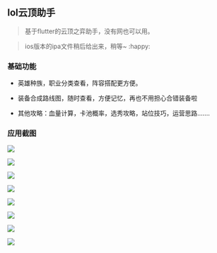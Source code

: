 ## lol云顶助手

> 基于flutter的云顶之弈助手，没有网也可以用。

> ios版本的ipa文件稍后给出来，稍等~ :happy:

### 基础功能

- 英雄种族，职业分类查看，阵容搭配更方便。

- 装备合成路线图，随时查看，方便记忆，再也不用担心合错装备啦

- 其他攻略：血量计算，卡池概率，选秀攻略，站位技巧，运营思路.......

### 应用截图

![](screen_imgs/1.jpg)

![](screen_imgs/index_0.jpg)

![](screen_imgs/index.jpg)

![](screen_imgs/detail.jpg)

![](screen_imgs/network.jpg)

![](screen_imgs/other.jpg)

![](screen_imgs/equipment.jpg)

![](screen_imgs/aboutjpg.jpg)